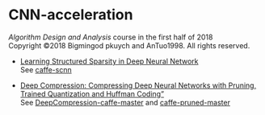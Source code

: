 # CNN-acceleration
*Algorithm Design and Analysis* course in the first half of 2018    
Copyright ©2018 Bigmingod pkuych and AnTuo1998. All rights reserved. 


- [Learning Structured Sparsity in Deep Neural Network](https://arxiv.org/abs/1608.03665)    
See [caffe-scnn](https://github.com/bigmingod/CNN-acceleration/tree/dsc/caffe-scnn)

- [Deep Compression: Compressing Deep Neural Networks with Pruning, Trained Quantization and Huffman Coding”](https://arxiv.org/abs/1510.00149)   
See [DeepCompression-caffe-master](https://github.com/bigmingod/CNN-acceleration/tree/dsc/DeepCompression-caffe-master)
and [caffe-pruned-master](https://github.com/bigmingod/CNN-acceleration/tree/dsc/caffe-pruned-master)
